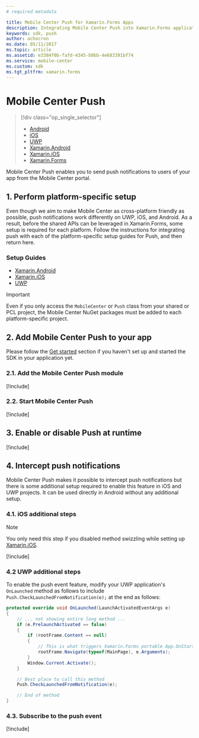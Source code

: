 ```yaml
---
# required metadata

title: Mobile Center Push for Xamarin.Forms Apps
description: Integrating Mobile Center Push into Xamarin.Forms applications
keywords: sdk, push
author: achocron
ms.date: 05/11/2017
ms.topic: article
ms.assetid: e3384f0b-fafd-4345-b9bb-4e683391bf74
ms.service: mobile-center
ms.custom: sdk
ms.tgt_pltfrm: xamarin.forms
---
```


# Mobile Center Push

> [!div class="op_single_selector"]
> * [Android](android.md)
> * [iOS](ios.md)
> * [UWP](uwp.md)
> * [Xamarin.Android](xamarin-android.md)
> * [Xamarin.iOS](xamarin-ios.md)
> * [Xamarin.Forms](xamarin-forms.md)

Mobile Center Push enables you to send push notifications to users of your app from the Mobile Center portal.

## 1. Perform platform-specific setup

Even though we aim to make Mobile Center as cross-platform friendly as possible, push notifications work differently on UWP, iOS, and Android. As a result, before the shared APIs can be leveraged in Xamarin.Forms, some setup is required for each platform. Follow the instructions for integrating push with each of the platform-specific setup guides for Push, and then return here.

### Setup Guides
* [Xamarin.Android](xamarin-android.md)
* [Xamarin.iOS](xamarin-ios.md)
* [UWP](uwp.md)

>[!IMPORTANT]
>Even if you only access the `MobileCenter` or `Push` class from your shared or PCL project, the Mobile Center NuGet packages must be added to each platform-specific project.

## 2. Add Mobile Center Push to your app

Please follow the [Get started](~/sdk/getting-started/xamarin.md) section if you haven't set up and started the SDK in your application yet.

### 2.1. Add the Mobile Center Push module

[!include[](add-nuget.md)]

### 2.2. Start Mobile Center Push

[!include[](start-push.md)]

## 3. Enable or disable Push at runtime

[!include[](enable-or-disable.md)]

## 4. Intercept push notifications

Mobile Center Push makes it possible to intercept push notifications but there is some additional setup required to enable this feature in iOS and UWP projects.
It can be used directly in Android without any additional setup.

### 4.1. iOS additional steps

>[!NOTE]
>You only need this step if you disabled method swizzling while setting up [Xamarin.iOS](xamarin-ios.md).

[!include[](xamarin-ios-didreceivenotification.md)]

### 4.2 UWP additional steps

To enable the push event feature, modify your UWP application's `OnLaunched` method as follows to include `Push.CheckLaunchedFromNotification(e);` at the end as follows:

```csharp
protected override void OnLaunched(LaunchActivatedEventArgs e)
{
    // ... not showing entire long method ...
    if (e.PrelaunchActivated == false)
    {
        if (rootFrame.Content == null)
        {
            // This is what triggers Xamarin.Forms portable App.OnStart method where you typically call MobileCenter.Start
            rootFrame.Navigate(typeof(MainPage), e.Arguments);
        }
        Window.Current.Activate();
    }

    // Best place to call this method
    Push.CheckLaunchedFromNotification(e);

    // End of method
}
```

### 4.3. Subscribe to the push event

[!include[](push-callbacks.md)]
